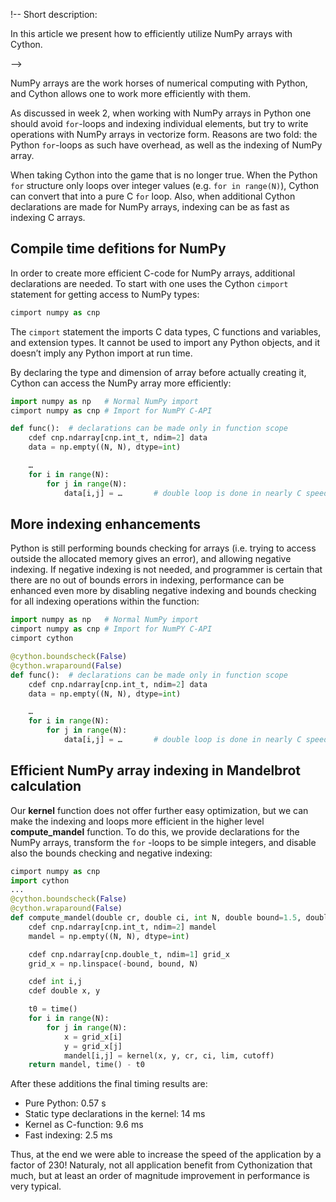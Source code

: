 <!-- Title: Using NumPy with Cython -->

!-- Short description:

In this article we present how to efficiently utilize NumPy arrays with Cython.

-->

NumPy arrays are the work horses of numerical computing with Python, and
Cython allows one to work more efficiently with them.

As discussed in week 2, when working with NumPy arrays in Python one should
avoid `for`-loops and indexing individual elements, but try to write 
operations with NumPy arrays in vectorize form. Reasons are two fold: the 
Python `for`-loops as such have overhead, as well as the indexing of NumPy
array.

When taking Cython into the game that is no longer true. When the Python 
`for` structure only loops over integer values (e.g. `for in range(N)`), 
Cython can convert that into a pure C `for` loop. Also, when additional Cython
declarations are made for NumPy arrays, indexing can be as fast as indexing
C arrays.

## Compile time defitions for NumPy

In order to create more efficient C-code for NumPy arrays, additional 
declarations are needed. To start with one uses the Cython `cimport` statement
for getting access to NumPy types:

~~~python
cimport numpy as cnp
~~~

The `cimport` statement the imports C data types, C functions and variables, 
and extension types. It cannot be used to import any Python objects, and it 
doesn’t imply any Python import at run time.

By declaring the type and dimension of array before actually creating it, Cython
can access the NumPy array more efficiently:

~~~python
import numpy as np   # Normal NumPy import
cimport numpy as cnp # Import for NumPY C-API 

def func():  # declarations can be made only in function scope
    cdef cnp.ndarray[cnp.int_t, ndim=2] data
    data = np.empty((N, N), dtype=int)

    …
    for i in range(N):
        for j in range(N):
            data[i,j] = …       # double loop is done in nearly C speed 
~~~

## More indexing enhancements

Python is still performing bounds checking for arrays (i.e. trying to access
outside the allocated memory gives an error), and allowing negative indexing.
If negative indexing is not needed, and programmer is certain that there are no
out of bounds errors in indexing, performance can be enhanced even more by
disabling negative indexing and bounds checking for all indexing operations 
within the function:

~~~python
import numpy as np   # Normal NumPy import
cimport numpy as cnp # Import for NumPY C-API 
cimport cython

@cython.boundscheck(False)
@cython.wraparound(False)
def func():  # declarations can be made only in function scope
    cdef cnp.ndarray[cnp.int_t, ndim=2] data
    data = np.empty((N, N), dtype=int)

    …
    for i in range(N):
        for j in range(N):
            data[i,j] = …       # double loop is done in nearly C speed 
~~~

## Efficient NumPy array indexing in Mandelbrot calculation

Our **kernel** function does not offer further easy optimization, but we can 
make the indexing and loops more efficient in the higher level 
**compute_mandel** function. To do this, we provide declarations for the 
NumPy arrays, transform the `for` -loops to be simple integers, and disable
also the bounds checking and negative indexing:

~~~python
cimport numpy as cnp
import cython
...
@cython.boundscheck(False)
@cython.wraparound(False)
def compute_mandel(double cr, double ci, int N, double bound=1.5, double lim=1000.,  int cutoff=1000000):
    cdef cnp.ndarray[cnp.int_t, ndim=2] mandel
    mandel = np.empty((N, N), dtype=int)

    cdef cnp.ndarray[cnp.double_t, ndim=1] grid_x
    grid_x = np.linspace(-bound, bound, N)

    cdef int i,j
    cdef double x, y

    t0 = time()
    for i in range(N):
        for j in range(N):
            x = grid_x[i]
            y = grid_x[j]
            mandel[i,j] = kernel(x, y, cr, ci, lim, cutoff)
    return mandel, time() - t0
~~~

After these additions the final timing results are:

  - Pure Python:  0.57 s
  - Static type declarations in the kernel: 14 ms
  - Kernel as C-function: 9.6 ms
  - Fast indexing: 2.5 ms

Thus, at the end we were able to increase the speed of the application by a
factor of 230! Naturaly, not all application benefit from Cythonization that 
much, but at least an order of magnitude improvement in performance is very
typical.

